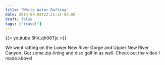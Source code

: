 ```yaml
---
title: "White Water Rafting"
date: 2014-09-03T22:21:31-05:00
draft: false
tags: ["travel"]
---
```


{{< youtube 5hV_qh06Tjc >}}



We went rafting on the Lower New River Gorge and Upper New River Canyon. Got some zip-lining and disc golf in as well. Check out the video I made above!
